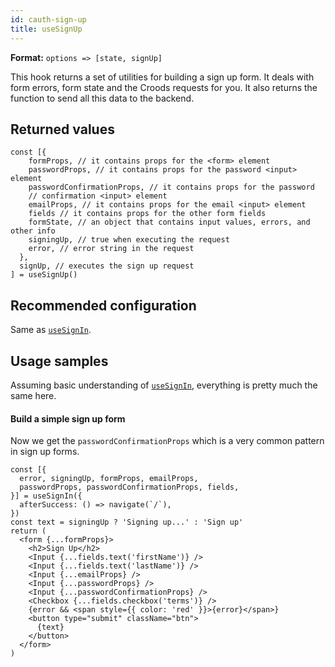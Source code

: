 ```yaml
---
id: cauth-sign-up
title: useSignUp
---
```


**Format:** `options => [state, signUp]`

This hook returns a set of utilities for building a sign up form. It deals with form errors, form state and the Croods requests for you. It also returns the function to send all this data to the backend.

## Returned values

```
const [{
    formProps, // it contains props for the <form> element
    passwordProps, // it contains props for the password <input> element
    passwordConfirmationProps, // it contains props for the password
    // confirmation <input> element
    emailProps, // it contains props for the email <input> element
    fields // it contains props for the other form fields
    formState, // an object that contains input values, errors, and other info
    signingUp, // true when executing the request
    error, // error string in the request
  },
  signUp, // executes the sign up request
] = useSignUp()
```

## Recommended configuration

Same as [`useSignIn`](/docs/cauth-sign-in#recommended-configuration).

## Usage samples

Assuming basic understanding of [`useSignIn`](/docs/cauth-sign-in#usage-samples), everything is pretty much the same here.

#### Build a simple sign up form

Now we get the `passwordConfirmationProps` which is a very common pattern in sign up forms.

```
const [{
  error, signingUp, formProps, emailProps,
  passwordProps, passwordConfirmationProps, fields,
}] = useSignIn({
  afterSuccess: () => navigate(`/`),
})
const text = signingUp ? 'Signing up...' : 'Sign up'
return (
  <form {...formProps}>
    <h2>Sign Up</h2>
    <Input {...fields.text('firstName')} />
    <Input {...fields.text('lastName')} />
    <Input {...emailProps} />
    <Input {...passwordProps} />
    <Input {...passwordConfirmationProps} />
    <Checkbox {...fields.checkbox('terms')} />
    {error && <span style={{ color: 'red' }}>{error}</span>}
    <button type="submit" className="btn">
      {text}
    </button>
  </form>
)
```
